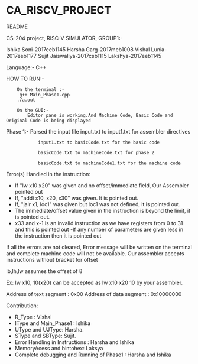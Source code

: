 # CA_RISCV_PROJECT
README

CS-204 project, RISC-V SIMULATOR, GROUP1:-

Ishika Soni-2017eeb1145
Harsha Garg-2017meb1008
Vishal Lunia-2017eeb1177
Sujit Jaiswaliya-2017csb1115
Lakshya-2017eeb1145

Language:- C++


HOW TO RUN:-
        
        On the terminal :-
         g++ Main_Phase1.cpp
        ./a.out
        
        On the GUI:-
            Editor pane is working.And Machine Code, Basic Code and Original Code is being displayed

Phase 1:-
Parsed the input file
                input.txt to input1.txt for assembler directives
                
                input1.txt to basicCode.txt for the basic code 
                
                basicCode.txt to machineCode.txt for phase 2
                
                basicCode.txt to machineCode1.txt for the machine code
                
Error(s) Handled in the instruction:
- If "lw x10 x20" was given and no offset/immediate field, Our Assembler pointed out
- If, "addi x10, x20, x30" was given. It is pointed out.
- If, "jalr x1, loc1" was given but loc1 was not defined, it is pointed out.
- The immediate/offset value given in the instruction is beyond the limit, it is pointed out.
- x33 and x-1 is an invalid instruction as we have registers from 0 to 31 and this is pointed out
-If any number of parameters are given less in the instruction then it is pointed out

If all the errors are not cleared, Error message will be written on the terminal and complete machine code will not be available.
Our assembler accepts instructions without bracket for offset 

lb,lh,lw assumes the offset of 8

Ex: lw x10, 10(x20) can be accepted as lw x10 x20 10 by your assembler.

Address of text segment : 0x00
Address of data segment : 0x10000000

Contribution:
- R_Type : Vishal
- IType and Main_Phase1 : Ishika
- UType and UJType: Harsha.
- SType and SBType: Sujit.
- Error Handling in Instructions : Harsha and Ishika
- MemoryAcess and bintohex: Laksya
- Complete debugging and Running of Phase1 : Harsha and Ishika
